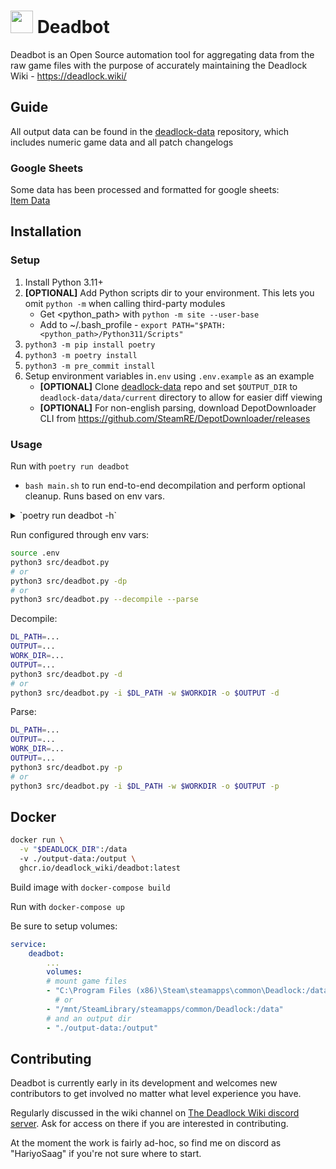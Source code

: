 # <img src="assets/Bebop_card.png" width="36">  Deadbot 
Deadbot is an Open Source automation tool for aggregating data from the raw game files with the purpose of accurately maintaining the Deadlock Wiki - https://deadlock.wiki/

## Guide
All output data can be found in the [deadlock-data](https://github.com/deadlock-wiki/deadlock-data) repository, which includes numeric game data and all patch changelogs

### Google Sheets 
Some data has been processed and formatted for google sheets:\
[Item Data](https://docs.google.com/spreadsheets/d/1p_uRmHc-XDJGBQeSbilOlMRboepZP5GMTsaFcFf--1c/edit?usp=sharing)

## Installation

### Setup 
1. Install Python 3.11+
2. **[OPTIONAL]** Add Python scripts dir to your environment. This lets you omit `python -m` when calling third-party modules
    - Get <python_path> with `python -m site --user-base`
    - Add to ~/.bash_profile - `export PATH="$PATH:<python_path>/Python311/Scripts"`
3. `python3 -m pip install poetry`
4. `python3 -m poetry install`
5. `python3 -m pre_commit install`
8. Setup environment variables in`.env` using `.env.example` as an example
    - **[OPTIONAL]** Clone [deadlock-data](https://github.com/deadlock-wiki/deadlock-data) repo and set `$OUTPUT_DIR` to `deadlock-data/data/current` directory to allow for easier diff viewing
    - **[OPTIONAL]** For non-english parsing, download DepotDownloader CLI from https://github.com/SteamRE/DepotDownloader/releases 

### Usage

Run with `poetry run deadbot`

* `bash main.sh` to run end-to-end decompilation and perform optional cleanup. Runs based on env vars.

<details>

<summary>`poetry run deadbot -h`</summary>

```sh
usage: Deadbot [-h] [--dldir DLDIR] [-w WORKDIR] [-n INPUTDIR] [-o OUTPUT] [--english-only] [--force] [-v] [--steam_username STEAM_USERNAME] [--steam_password STEAM_PASSWORD] [--depot_downloader_cmd DEPOT_DOWNLOADER_CMD] [--manifest_id MANIFEST_ID] [-i] [-d] [-p] [-c] [-u] [--dry_run]

Bot that lives to serve deadlock.wiki

options:
  -h, --help            show this help message and exit

path configs:
  --dldir DLDIR         Path to Deadlock game files (also set with DEADLOCK_DIR environment variable)
  -w WORKDIR, --workdir WORKDIR
                        Directory for temp working files (also set with WORK_DIR environment variable)
  -n INPUTDIR, --inputdir INPUTDIR
                        Input directory for changelogs and wiki pages (also set with OUTPUT_DIR env variable)
  -o OUTPUT, --output OUTPUT
                        Output directory (also set with OUTPUT_DIR environment variable)
  --english-only        Only parse for english localizations (also set with ENGLISH_ONLY environment variable)
  --force               Forces decompilation even if game files and workdir versions match
  -v, --verbose         Print verbose output for extensive logging

steam config:
  --steam_username STEAM_USERNAME
                        Steam username for downloading game files (also set with STEAM_USERNAME environment variable)
  --steam_password STEAM_PASSWORD
                        Steam password for downloading game files (also set with STEAM_PASSWORD environment variable)
  --depot_downloader_cmd DEPOT_DOWNLOADER_CMD
                        Path to DepotDownloader directory that contains the executable (also set with DEPOT_DOWNLOADER_CMD environment variable)
  --manifest_id MANIFEST_ID
                        Manifest id to download, defaults to 'latest' (also set with MANIFEST_ID environment variable). Browse them at https://steamdb.info/depot/1422456/manifests/

bot actions:
  -i, --import_files    Import the game files from SteamDB and localization files using DepotDownloader (also set with IMPORT_FILES environment variable)
  -d, --decompile       Decompiles Deadlock game files. (also set with DECOMPILE environment variable)
  -p, --parse           Parses decompiled game files into json and csv (overrides PARSE env variable)
  -c, --changelogs      Fetch/parse forum and local changelogs. (also set with CHANGELOGS env variable)
  -u, --wiki_upload     Upload parsed data to the Wiki (also set with WIKI_UPLOAD environment variable)
  --dry_run             Run the wiki upload in dry-run mode (also set with DRY_RUN environment variable)

Process Deadlock game files and extract data and stats
```

</details>

Run configured through env vars:

```sh
source .env
python3 src/deadbot.py
# or
python3 src/deadbot.py -dp
# or
python3 src/deadbot.py --decompile --parse
```

Decompile:

```sh
DL_PATH=...
OUTPUT=...
WORK_DIR=...
OUTPUT=...
python3 src/deadbot.py -d
# or
python3 src/deadbot.py -i $DL_PATH -w $WORKDIR -o $OUTPUT -d
```

Parse:

```sh
DL_PATH=...
OUTPUT=...
WORK_DIR=...
OUTPUT=...
python3 src/deadbot.py -p
# or
python3 src/deadbot.py -i $DL_PATH -w $WORKDIR -o $OUTPUT -p
```

## Docker

```sh
docker run \
  -v "$DEADLOCK_DIR":/data
  -v ./output-data:/output \
  ghcr.io/deadlock_wiki/deadbot:latest
```

Build image with `docker-compose build`

Run with `docker-compose up`

Be sure to setup volumes:

```yml
service:
    deadbot:
        ...
        volumes:
        # mount game files
        - "C:\Program Files (x86)\Steam\steamapps\common\Deadlock:/data"
          # or
        - "/mnt/SteamLibrary/steamapps/common/Deadlock:/data"
        # and an output dir
        - "./output-data:/output"
```

## Contributing
Deadbot is currently early in its development and welcomes new contributors to get involved no matter what level experience you have.

Regularly discussed in the wiki channel on [The Deadlock Wiki discord server](https://discord.com/invite/3FJpr53dfu). Ask for access on there if you are interested in contributing.

At the moment the work is fairly ad-hoc, so find me on discord as "HariyoSaag" if you're not sure where to start.
